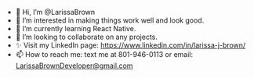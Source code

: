 - 👋 Hi, I’m @LarissaBrown
- 👀 I’m interested in making things work well and look good.
- 🌱 I’m currently learning React Native.
- 💞️ I’m looking to collaborate on any projects.
- ✨ Visit my LinkedIn page: https://www.linkedin.com/in/larissa-j-brown/
- 📫 How to reach me: text me at 801-946-0113 or email: LarissaBrownDeveloper@gmail.com

<!---
LarissaBrown/LarissaBrown is a ✨ special ✨ repository because its `README.md` (this file) appears on your GitHub profile.
You can click the Preview link to take a look at your changes.
--->
